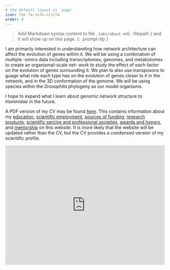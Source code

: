 ```yaml
---
# the default layout is 'page'
icon: fas fa-info-circle
order: 4
---
```


> Add Markdown syntax content to file `_tabs/about.md`{: .filepath } and it will show up on this page.
{: .prompt-tip }

I am primarily interested in understanding how network architecture can affect the evolution of genes within it. 
We will be using a combination of multiple -omics data including transcriptomes, genomes, and metabolomes to create an organismal-scale net- work to study the effect of each factor on the evolution of genes surrounding it. 
We plan to also use transposons to guage what role each type has on the evolution of genes closer to it in the network, and in the 3D conformation of the genome. 
We will be using species within the _Drosophila_ phylogeny as our model organisms.

I hope to expand what I learn about genomic network structure to _Hominidae_ in the future.

A PDF version of my CV may be found [here](/assets/pdfs/cv/rele_cv.pdf).
This contains information about my [education](https://chinmayprele.github.io/posts/education/), [scientific employment](https://chinmayprele.github.io/posts/scientific-employment/), [sources of funding](https://chinmayprele.github.io/posts/funding/), [research products](https://chinmayprele.github.io/posts/research_products/), [scientific sercive and professional societies](https://chinmayprele.github.io/posts/service-and-societies/), [awards and honors](https://chinmayprele.github.io/posts/awards-and-honors/), and [mentorship](https://chinmayprele.github.io/posts/mentorship/) on this website.
It is more likely that the website will be updated rather than the CV, but the CV provides a condensed version of my scientific profile.

<style>
  .google-maps {
    position: relative;
    padding-bottom: 75%; // This is the aspect ratio
    height: 0;
    overflow: hidden;
  }
  .google-maps iframe {
    position: absolute;
    top: 0;
    left: 0;
    width: 100% !important;
    height: 100% !important;
  }
</style>
<div class="google-maps">
  <iframe src="https://www.google.com/maps/embed?pb=!1m18!1m12!1m3!1d3337.9964012443074!2d-87.54384258710616!3d33.21419057337353!2m3!1f0!2f0!3f0!3m2!1i1024!2i768!4f13.1!3m3!1m2!1s0x888602a044da3989%3A0x9730584e50e4c8ab!2s300%20Hackberry%20Ln%2C%20Tuscaloosa%2C%20AL%2035401!5e0!3m2!1sen!2sus!4v1695738452903!5m2!1sen!2sus" width="600" height="450" style="border:0;" allowfullscreen="" loading="lazy" referrerpolicy="no-referrer-when-downgrade"></iframe>
</div>


